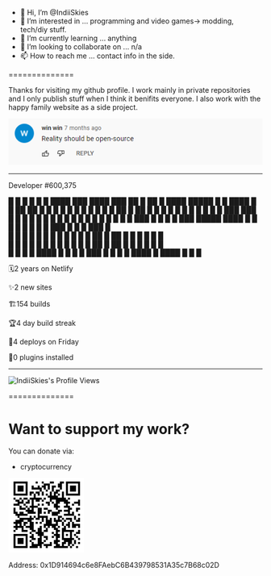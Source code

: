 - 👋 Hi, I’m @IndiiSkies
- 👀 I’m interested in ... programming and video games-> modding, tech/diy stuff.
- 🌱 I’m currently learning ... anything
- 💞️ I’m looking to collaborate on ... n/a
- 📫 How to reach me ... contact info in the side.

==============

Thanks for visiting my github profile. I work mainly in private repositories and I only publish stuff when I think it benifits everyone. I also work with the happy family website as a side project.



![IndiiSkies's banner](./Screenshot_1.png)
<!---
IndiiSkies/IndiiSkies is a ✨ special ✨ repository because its `README.md` (this file) appears on your GitHub profile.
You can click the Preview link to take a look at your changes.
--->






************************************************************************************************
Developer #600,375


█   █ █   █    █   █ ████  ███  ████      ███  ██  █    ██  █ ████ █████ █    █ ████ █   █
██ ██ █   █    █   █ █    █   █ █   █    █   █ ██  █    ██  █ █      █   █    █ █    █   █
█ █ █  ███      ███  █    █   █ █   █    █   █ █ █ █    █ █ █ █      █   █    █ █     ███ 
█   █   █        █   ███  █████ ████     █   █ █ █ █    █ █ █ ███    █   █    █ ███    █  
█   █   █        █   █    █   █ █ █      █   █ █  ██    █  ██ █      █   █    █ █      █  
█   █   █        █   █    █   █ █  █     █   █ █  ██    █  ██ █      █   █    █ █      █  
█   █   █        █   ████ █   █ █   █     ███  █   █    █   █ ████   █   ████ █ █      █  
      
🗓2 years on Netlify

✨2 new sites

🏗154 builds

🏆4 day build streak

🚀4 deploys on Friday

🔌0 plugins installed
************************************************************************************************
![IndiiSkies's Profile Views](https://komarev.com/ghpvc/?username=IndiiSkies)

==============
# Want to support my work?
You can donate via:
- cryptocurrency

![IndiiSkies's Cryptocurrency Donation Address](./cryptaddr.PNG)

Address: 0x1D914694c6e8FAebC6B439798531A35c7B68c02D
